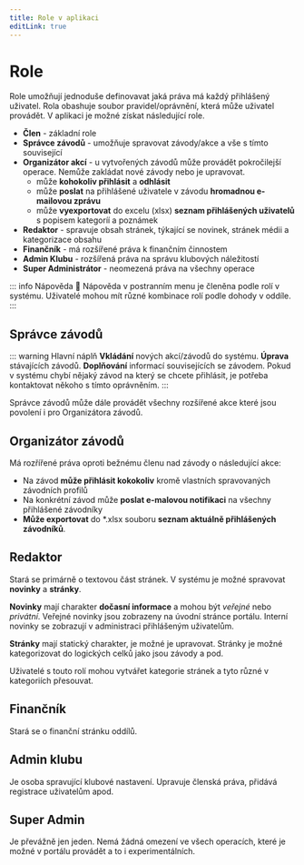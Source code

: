 ```yaml
---
title: Role v aplikaci
editLink: true
---
```


# Role

Role umožňují jednoduše definovavat jaká práva má každý přihlášený uživatel. Rola obashuje soubor pravidel/oprávnění,
která může uživatel provádět. V aplikaci je možné získat následující role.

- **Člen** - základní role
- **Správce závodů** - umožňuje spravovat závody/akce a vše s tímto související
- **Organizátor akcí** - u vytvořených závodů může provádět pokročilejší operace. Nemůže zakládat nové závody nebo je upravovat.
  - může **kohokoliv přihlásit** a **odhlásit**
  - může **poslat** na přihlášené uživatele v závodu **hromadnou e-mailovou zprávu**
  - může **vyexportovat** do excelu (xlsx) **seznam přihlášených uživatelů** s popisem kategoríí a poznámek
- **Redaktor** - spravuje obsah stránek, týkající se novinek, stránek médii a kategorizace obsahu
- **Finančník** - má rozšířené práva k finančním činnostem
- **Admin Klubu** - rozšířená práva na správu klubových náležitostí
- **Super Administrátor** - neomezená práva na všechny operace

::: info Nápověda
📢 Nápověda v postranním menu je členěna podle rolí v systému. Uživatelé mohou mít různé kombinace rolí podle dohody v oddíle.
:::

## Správce závodů

::: warning Hlavní náplň
**Vkládání** nových akcí/závodů do systému. **Úprava** stávajících závodů. **Doplňování** informací souvisejících
se závodem. Pokud v systému chybí nějaký závod na který se chcete přihlásit, je potřeba kontaktovat
někoho s tímto oprávněním.
:::

Správce závodů může dále provádět všechny rozšířené akce které jsou povolení i pro Organizátora závodů.

## Organizátor závodů

Má rozřířené práva oproti bežnému členu nad závody o následující akce:

- Na závod **může přihlásit kokokoliv** kromě vlastních spravovaných závodních profilů
- Na konkrétní závod může **poslat e-malovou notifikaci** na všechny přihlášené závodníky
- **Může exportovat** do *.xlsx souboru **seznam aktuálně přihlášených závodníků**.

## Redaktor

Stará se primárně o textovou část stránek. V systému je možné spravovat **novinky** a **stránky**.

**Novinky** mají charakter **dočasní informace** a mohou být _veřejné_ nebo _privátní_. Veřejné novinky
jsou zobrazeny na úvodní stránce portálu. Interní novinky se zobrazují v administraci přihlášeným
uživatelům.

**Stránky** mají statický charakter, je možné je upravovat. Stránky je možné kategorizovat do logických
celků jako jsou závody a pod.

Uživatelé s touto rolí mohou vytvářet kategorie stránek a tyto různé v kategoriích přesouvat.

## Finančník

Stará se o finanční stránku oddílů.

## Admin klubu

Je osoba spravující klubové nastavení. Upravuje členská práva, přidává registrace uživatelům apod.

## Super Admin

Je převážně jen jeden. Nemá žádná omezení ve všech operacích, které je možné v portálu provádět a to i experimentálních.

